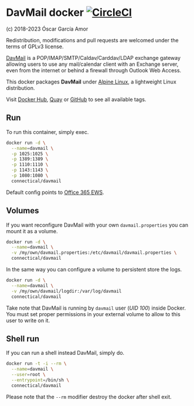 # DavMail docker [![CircleCI](https://circleci.com/gh/ogarcia/docker-davmail.svg?style=svg)](https://circleci.com/gh/ogarcia/docker-davmail)

(c) 2018-2023 Óscar García Amor

Redistribution, modifications and pull requests are welcomed under the terms
of GPLv3 license.

[DavMail][1] is a POP/IMAP/SMTP/Caldav/Carddav/LDAP exchange gateway
allowing users to use any mail/calendar client with an Exchange server, even
from the internet or behind a firewall through Outlook Web Access.

This docker packages **DavMail** under [Alpine Linux][2], a lightweight
Linux distribution.

Visit [Docker Hub][3], [Quay][4] or [GitHub][5] to see all available tags.

[1]: http://davmail.sourceforge.net/
[2]: https://alpinelinux.org/
[3]: https://hub.docker.com/r/connectical/davmail/
[4]: https://quay.io/repository/connectical/davmail/
[5]: https://github.com/orgs/connectical/packages/container/package/davmail

## Run

To run this container, simply exec.

```sh
docker run -d \
  --name=davmail \
  -p 1025:1025 \
  -p 1389:1389 \
  -p 1110:1110 \
  -p 1143:1143 \
  -p 1080:1080 \
  connectical/davmail
```

Default config points to [Office 365 EWS][6].

[6]: https://outlook.office365.com/EWS/Exchange.asmx

## Volumes

If you want reconfigure DavMail with your own `davmail.properties` you can
mount it as a volume.

```sh
docker run -d \
  --name=davmail \
  -v /my/own/davmail.properties:/etc/davmail/davmail.properties \
  connectical/davmail
```

In the same way you can configure a volume to persistent store the logs.

```sh
docker run -d \
  --name=davmail \
  -v /my/own/davmail/logdir:/var/log/davmail
  connectical/davmail
```

Take note that DavMail is running by `davmail` user (*UID 100*) inside
Docker. You must set proper permissions in your external volume to allow to
this user to write on it.

## Shell run

If you can run a shell instead DavMail, simply do.

```sh
docker run -t -i --rm \
  --name=davmail \
  --user=root \
  --entrypoint=/bin/sh \
  connectical/davmail
```

Please note that the `--rm` modifier destroy the docker after shell exit.
